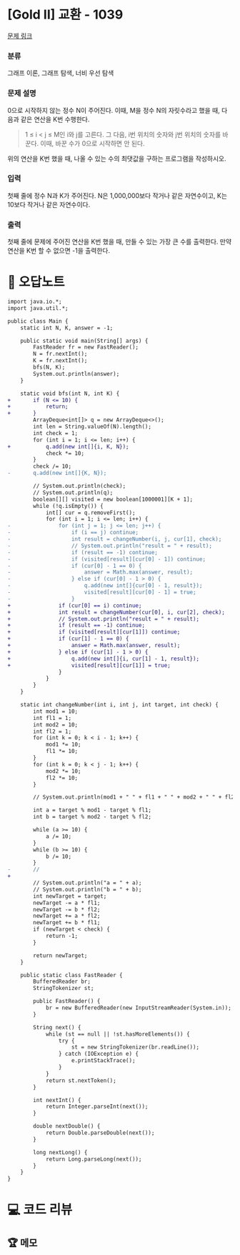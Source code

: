 # [Gold II] 교환 - 1039 

[문제 링크](https://www.acmicpc.net/problem/1039) 

### 분류

그래프 이론, 그래프 탐색, 너비 우선 탐색

### 문제 설명

<p>0으로 시작하지 않는 정수 N이 주어진다. 이때, M을 정수 N의 자릿수라고 했을 때, 다음과 같은 연산을 K번 수행한다.</p>

<blockquote>
<p>1 ≤ i < j ≤ M인 i와 j를 고른다. 그 다음, i번 위치의 숫자와 j번 위치의 숫자를 바꾼다. 이때, 바꾼 수가 0으로 시작하면 안 된다.</p>
</blockquote>

<p>위의 연산을 K번 했을 때, 나올 수 있는 수의 최댓값을 구하는 프로그램을 작성하시오.</p>

### 입력 

 <p>첫째 줄에 정수 N과 K가 주어진다. N은 1,000,000보다 작거나 같은 자연수이고, K는 10보다 작거나 같은 자연수이다.</p>

### 출력 

 <p>첫째 줄에 문제에 주어진 연산을 K번 했을 때, 만들 수 있는 가장 큰 수를 출력한다. 만약 연산을 K번 할 수 없으면 -1을 출력한다.</p>



#  🚀  오답노트 

```diff
import java.io.*;
import java.util.*;

public class Main {
	static int N, K, answer = -1;

	public static void main(String[] args) {
		FastReader fr = new FastReader();
		N = fr.nextInt();
		K = fr.nextInt();
		bfs(N, K);
		System.out.println(answer);
	}

	static void bfs(int N, int K) {
+		if (N <= 10) {
+			return;
+		}
		ArrayDeque<int[]> q = new ArrayDeque<>();
		int len = String.valueOf(N).length();
		int check = 1;
		for (int i = 1; i <= len; i++) {
+			q.add(new int[]{i, K, N});
			check *= 10;
		}
		check /= 10;
-		q.add(new int[]{K, N});

		// System.out.println(check);
		// System.out.println(q);
		boolean[][] visited = new boolean[1000001][K + 1];
		while (!q.isEmpty()) {
			int[] cur = q.removeFirst();
			for (int i = 1; i <= len; i++) {
-				for (int j = 1; j <= len; j++) {
-					if (i == j) continue;
-					int result = changeNumber(i, j, cur[1], check);
-					// System.out.println("result = " + result);
-					if (result == -1) continue;
-					if (visited[result][cur[0] - 1]) continue;
-					if (cur[0] - 1 == 0) {
-						answer = Math.max(answer, result);
-					} else if (cur[0] - 1 > 0) {
-						q.add(new int[]{cur[0] - 1, result});
-						visited[result][cur[0] - 1] = true;
-					}
+				if (cur[0] == i) continue;
+				int result = changeNumber(cur[0], i, cur[2], check);
+				// System.out.println("result = " + result);
+				if (result == -1) continue;
+				if (visited[result][cur[1]]) continue;
+				if (cur[1] - 1 == 0) {
+					answer = Math.max(answer, result);
+				} else if (cur[1] - 1 > 0) {
+					q.add(new int[]{i, cur[1] - 1, result});
+					visited[result][cur[1]] = true;
				}
			}
		}
	}

	static int changeNumber(int i, int j, int target, int check) {
		int mod1 = 10;
		int fl1 = 1;
		int mod2 = 10;
		int fl2 = 1;
		for (int k = 0; k < i - 1; k++) {
			mod1 *= 10;
			fl1 *= 10;
		}
		for (int k = 0; k < j - 1; k++) {
			mod2 *= 10;
			fl2 *= 10;
		}

		// System.out.println(mod1 + " " + fl1 + " " + mod2 + " " + fl2);

		int a = target % mod1 - target % fl1;
		int b = target % mod2 - target % fl2;

		while (a >= 10) {
			a /= 10;
		}
		while (b >= 10) {
			b /= 10;
		}
-		//
+
		// System.out.println("a = " + a);
		// System.out.println("b = " + b);
		int newTarget = target;
		newTarget -= a * fl1;
		newTarget -= b * fl2;
		newTarget += a * fl2;
		newTarget += b * fl1;
		if (newTarget < check) {
			return -1;
		}

		return newTarget;
	}

	public static class FastReader {
	    BufferedReader br;
	    StringTokenizer st;

	    public FastReader() {
	        br = new BufferedReader(new InputStreamReader(System.in));
	    }

	    String next() {
	        while (st == null || !st.hasMoreElements()) {
	            try {
	                st = new StringTokenizer(br.readLine());
	            } catch (IOException e) {
	                e.printStackTrace();
	            }
	        }
	        return st.nextToken();
	    }

	    int nextInt() {
	        return Integer.parseInt(next());
	    }

	    double nextDouble() {
	        return Double.parseDouble(next());
	    }

	    long nextLong() {
	        return Long.parseLong(next());
	    }
	}
}
```

# 💻 코드 리뷰




 ## 🏆 메모 

